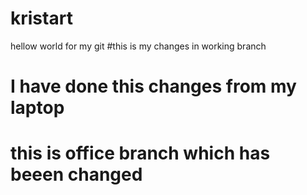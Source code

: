 # kristart
hellow world for my git 
#this is 
my changes in working branch
# I have done this changes from my laptop
# this is office branch which has beeen changed